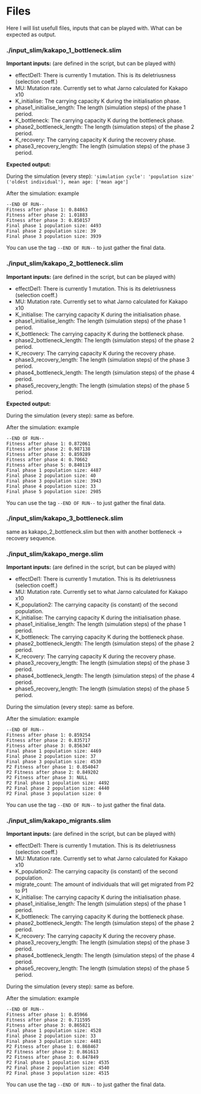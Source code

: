 # Files
Here I will list usefull files, inputs that can be played with. What can be expected as output.

### ./input_slim/**kakapo_1_bottleneck.slim**

**Important inputs:** (are defined in the script, but can be played with)

 - effectDel1: There is currently 1 mutation. This is its deletriusness (selection coeff.)
 - MU: Mutation rate. Currently set to what Jarno calculated for Kakapo x10
 - K_initialise: The carrying capacity K during the initialisation phase.
 - phase1_initialise_length: The length (simulation steps) of the phase 1 period.
 - K_bottleneck: The carrying capacity K during the bottleneck phase.
 - phase2_bottleneck_length: The length (simulation steps) of the phase 2 period.
 - K_recovery: The carrying capacity K during the recovery phase.
 - phase3_recovery_length: The length (simulation steps) of the phase 3 period.

**Expected output:**

During the simulation (every step): `'simulation cycle': 'population size' ('oldest individual'), mean age: ['mean age']`

After the simulation: example
```
--END OF RUN--
Fitness after phase 1: 0.84863
Fitness after phase 2: 1.01883
Fitness after phase 3: 0.850157
Final phase 1 population size: 4493
Final phase 2 population size: 39
Final phase 3 population size: 3939
```
You can use the tag `--END OF RUN--` to just gather the final data.

### ./input_slim/**kakapo_2_bottleneck.slim**

**Important inputs:** (are defined in the script, but can be played with)

 - effectDel1: There is currently 1 mutation. This is its deletriusness (selection coeff.)
 - MU: Mutation rate. Currently set to what Jarno calculated for Kakapo x10
 - K_initialise: The carrying capacity K during the initialisation phase.
 - phase1_initialise_length: The length (simulation steps) of the phase 1 period.
 - K_bottleneck: The carrying capacity K during the bottleneck phase.
 - phase2_bottleneck_length: The length (simulation steps) of the phase 2 period.
 - K_recovery: The carrying capacity K during the recovery phase.
 - phase3_recovery_length: The length (simulation steps) of the phase 3 period.
 - phase4_bottleneck_length: The length (simulation steps) of the phase 4 period.
 - phase5_recovery_length: The length (simulation steps) of the phase 5 period.

**Expected output:**

During the simulation (every step): same as before.

After the simulation: example
```
--END OF RUN--
Fitness after phase 1: 0.872061
Fitness after phase 2: 0.987138
Fitness after phase 3: 0.859289
Fitness after phase 4: 0.70662
Fitness after phase 5: 0.840119
Final phase 1 population size: 4487
Final phase 2 population size: 40
Final phase 3 population size: 3943
Final phase 4 population size: 33
Final phase 5 population size: 2985
```
You can use the tag `--END OF RUN--` to just gather the final data.

### ./input_slim/**kakapo_3_bottleneck.slim**

same as kakapo_2_bottleneck.slim but then with another bottleneck -> recovery sequence.

### ./input_slim/**kakapo_merge.slim**

**Important inputs:** (are defined in the script, but can be played with)

 - effectDel1: There is currently 1 mutation. This is its deletriusness (selection coeff.)
 - MU: Mutation rate. Currently set to what Jarno calculated for Kakapo x10
 - K_population2: The carrying capacity (is constant) of the second population.
 - K_initialise: The carrying capacity K during the initialisation phase.
 - phase1_initialise_length: The length (simulation steps) of the phase 1 period.
 - K_bottleneck: The carrying capacity K during the bottleneck phase.
 - phase2_bottleneck_length: The length (simulation steps) of the phase 2 period.
 - K_recovery: The carrying capacity K during the recovery phase.
 - phase3_recovery_length: The length (simulation steps) of the phase 3 period.
 - phase4_bottleneck_length: The length (simulation steps) of the phase 4 period.
 - phase5_recovery_length: The length (simulation steps) of the phase 5 period.

 
During the simulation (every step): same as before.

After the simulation: example
```
--END OF RUN--
Fitness after phase 1: 0.859254
Fitness after phase 2: 0.835717
Fitness after phase 3: 0.856347
Final phase 1 population size: 4469
Final phase 2 population size: 37
Final phase 3 population size: 4530
P2 Fitness after phase 1: 0.854047
P2 Fitness after phase 2: 0.849202
P2 Fitness after phase 3: NULL
P2 Final phase 1 population size: 4492
P2 Final phase 2 population size: 4440
P2 Final phase 3 population size: 0
```
You can use the tag `--END OF RUN--` to just gather the final data.

### ./input_slim/**kakapo_migrants.slim**

**Important inputs:** (are defined in the script, but can be played with)

 - effectDel1: There is currently 1 mutation. This is its deletriusness (selection coeff.)
 - MU: Mutation rate. Currently set to what Jarno calculated for Kakapo x10
 - K_population2: The carrying capacity (is constant) of the second population.
 - migrate_count: The amount of individuals that will get migrated from P2 to P1
 - K_initialise: The carrying capacity K during the initialisation phase.
 - phase1_initialise_length: The length (simulation steps) of the phase 1 period.
 - K_bottleneck: The carrying capacity K during the bottleneck phase.
 - phase2_bottleneck_length: The length (simulation steps) of the phase 2 period.
 - K_recovery: The carrying capacity K during the recovery phase.
 - phase3_recovery_length: The length (simulation steps) of the phase 3 period.
 - phase4_bottleneck_length: The length (simulation steps) of the phase 4 period.
 - phase5_recovery_length: The length (simulation steps) of the phase 5 period.

 
During the simulation (every step): same as before.

After the simulation: example
```
--END OF RUN--
Fitness after phase 1: 0.85966
Fitness after phase 2: 0.711595
Fitness after phase 3: 0.865821
Final phase 1 population size: 4528
Final phase 2 population size: 33
Final phase 3 population size: 4481
P2 Fitness after phase 1: 0.868467
P2 Fitness after phase 2: 0.861613
P2 Fitness after phase 3: 0.847849
P2 Final phase 1 population size: 4535
P2 Final phase 2 population size: 4540
P2 Final phase 3 population size: 4515
```
You can use the tag `--END OF RUN--` to just gather the final data.
